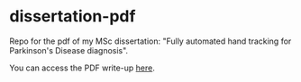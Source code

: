 # dissertation-pdf
Repo for the pdf of my MSc dissertation: "Fully automated hand tracking for Parkinson's Disease diagnosis".

You can access the PDF write-up [here](https://github.com/CallumJMac/dissertation-pdf/blob/main/MACPHERSON%2C%20Callum%20-%20MSc%20Dissertation.pdf).
